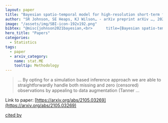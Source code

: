 ```yaml
---
layout: paper
title: "Bayesian spatio-temporal model for high-resolution short-term forecasting of precipitation fields"
author: "SR Johnson, SE Heaps, KJ Wilson… - arXiv preprint arXiv …, 2021 - arxiv.org"
image: "/assets/img/SBI-icon-192x192.png"
bibtex: "@misc{johnson2021bayesian,<br>      title={Bayesian spatio-temporal model for high-resolution short-term forecasting of precipitation fields}, <br>      author={Stephen Richard Johnson and Sarah Elizabeth Heaps and Kevin James Wilson and Darren James Wilkinson},<br>      year={2021},<br>      eprint={2105.03269},<br>      archivePrefix={arXiv},<br>      primaryClass={stat.ME}<br>}"
hero_title: "Papers"
categories:
  - Statistics
tags:
  - paper
  - arxiv_category:
    name: stat.ME
    tooltip: Methodology
---
```

>… By opting for a simulation based inference approach we are able to straightforwardly handle both missing and zero (censored) observations by appealing to data augmentation (Tanner …

Link to paper: [https://arxiv.org/abs/2105.03269](https://arxiv.org/abs/2105.03269)

[cited by](https://scholar.google.com/scholar?cites=16668300376474579452&as_sdt=2005&sciodt=0,5&hl=en&num=20)
